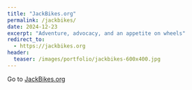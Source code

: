```yaml
---
title: "JackBikes.org"
permalink: /jackbikes/
date: 2024-12-23
excerpt: "Adventure, advocacy, and an appetite on wheels"
redirect_to:
  - https://jackbikes.org
header:
  teaser: /images/portfolio/jackbikes-600x400.jpg
---
```

Go to [JackBikes.org](https://jackbikes.org)
